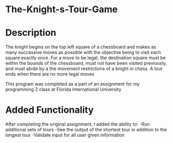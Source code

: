 # The-Knight-s-Tour-Game

Description
==========
The knight begins on the top left square of a chessboard and makes as many 
successive moves as possible with the objective being to visit each square 
exactly once. For a move to be legal, the destination square must be within the 
bounds of the chessboard, must not have been visited previously, and must abide 
by a the movement restrictions of a knight in chess. 
A tour ends when there are no more legal moves

This program was completed as a part of an assignment for my programming 2 
class at Florida International University

Added Functionality
===================
After completing the original assignment, I added the ability to:
    -Run additional sets of tours 
    -See the output of the shortest tour in addition to the longest tour
    -Validate input for all user given information
